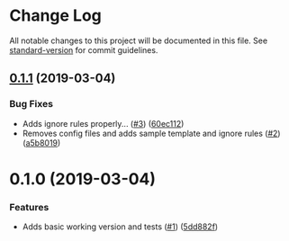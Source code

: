 # Change Log

All notable changes to this project will be documented in this file. See [standard-version](https://github.com/conventional-changelog/standard-version) for commit guidelines.

<a name="0.1.1"></a>
## [0.1.1](https://github.com/techcoop/boilerplate-mongoose-api/compare/v0.1.0...v0.1.1) (2019-03-04)


### Bug Fixes

* Adds ignore rules properly... ([#3](https://github.com/techcoop/boilerplate-mongoose-api/issues/3)) ([60ec112](https://github.com/techcoop/boilerplate-mongoose-api/commit/60ec112))
* Removes config files and adds sample template and ignore rules ([#2](https://github.com/techcoop/boilerplate-mongoose-api/issues/2)) ([a5b8019](https://github.com/techcoop/boilerplate-mongoose-api/commit/a5b8019))



<a name="0.1.0"></a>
# 0.1.0 (2019-03-04)


### Features

* Adds basic working version and tests ([#1](https://github.com/techcoop/boilerplate-mongoose-api/issues/1)) ([5dd882f](https://github.com/techcoop/boilerplate-mongoose-api/commit/5dd882f))
